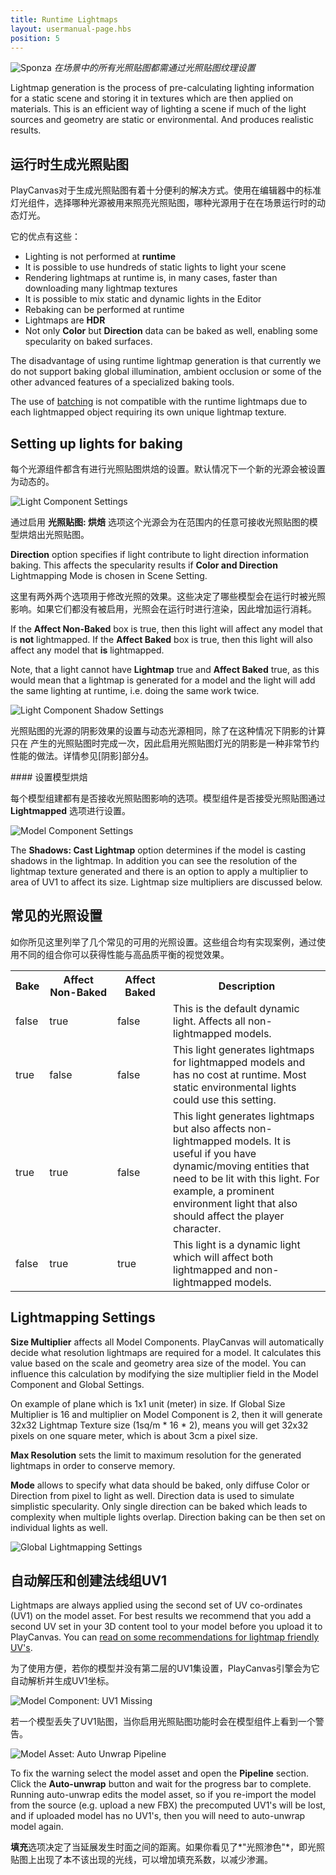 ```yaml
---
title: Runtime Lightmaps
layout: usermanual-page.hbs
position: 5
---
```


![Sponza][10]
*在场景中的所有光照贴图都需通过光照贴图纹理设置*

Lightmap generation is the process of pre-calculating lighting information for a static scene and storing it in textures which are then applied on materials. This is an efficient way of lighting a scene if much of the light sources and geometry are static or environmental. And produces realistic results.

## 运行时生成光照贴图

PlayCanvas对于生成光照贴图有着十分便利的解决方式。使用在编辑器中的标准灯光组件，选择哪种光源被用来照亮光照贴图，哪种光源用于在在场景运行时的动态灯光。

它的优点有这些：

* Lighting is not performed at **runtime**
* It is possible to use hundreds of static lights to light your scene
* Rendering lightmaps at runtime is, in many cases, faster than downloading many lightmap textures
* It is possible to mix static and dynamic lights in the Editor
* Rebaking can be performed at runtime
* Lightmaps are **HDR**
* Not only **Color** but **Direction** data can be baked as well, enabling some specularity on baked surfaces.

The disadvantage of using runtime lightmap generation is that currently we do not support baking global illumination, ambient occlusion or some of the other advanced features of a specialized baking tools.

<div class="alert-info">
    The use of <a href="/user-manual/optimization/batching">batching</a> is not compatible with the runtime lightmaps due to each lightmapped object requiring its own unique lightmap texture.
</div>

## Setting up lights for baking

每个光源组件都含有进行光照贴图烘焙的设置。默认情况下一个新的光源会被设置为动态的。

![Light Component Settings][2]

通过启用 **光照贴图: 烘焙** 选项这个光源会为在范围内的任意可接收光照贴图的模型烘焙出光照贴图。

**Direction** option specifies if light contribute to light direction information baking. This affects the specularity results if **Color and Direction** Lightmapping Mode is chosen in Scene Setting.

这里有两外两个选项用于修改光照的效果。这些决定了哪些模型会在运行时被光照影响。如果它们都没有被启用，光照会在运行时进行渲染，因此增加运行消耗。

If the **Affect Non-Baked** box is true, then this light will affect any model that is **not** lightmapped. If the **Affect Baked** box is true, then this light will also affect any model that **is** lightmapped.

Note, that a light cannot have **Lightmap** true and **Affect Baked** true, as this would mean that a lightmap is generated for a model and the light will add the same lighting at runtime, i.e. doing the same work twice.

![Light Component Shadow Settings][3]

光照贴图的光源的阴影效果的设置与动态光源相同，除了在这种情况下阴影的计算只在 产生的光照贴图时完成一次，因此启用光照贴图灯光的阴影是一种非常节约性能的做法。详情参见[阴影]部分[4]。

#### 设置模型烘焙

每个模型组建都有是否接收光照贴图影响的选项。模型组件是否接受光照贴图通过**Lightmapped** 选项进行设置。

![Model Component Settings][5]

The **Shadows: Cast Lightmap** option determines if the model is casting shadows in the lightmap. In addition you can see the resolution of the lightmap texture generated and there is an option to apply a multiplier to area of UV1 to affect its size. Lightmap size multipliers are discussed below.

## 常见的光照设置

如你所见这里列举了几个常见的可用的光照设置。这些组合均有实现案例，通过使用不同的组合你可以获得性能与高品质平衡的视觉效果。

<table>
<tr>
    <th>Bake</th><th>Affect Non-Baked</th><th>Affect Baked</th><th style="width: 50%;">Description</th>
</tr>
<tr>
    <td class="centered">false</td><td class="centered">true</td><td class="centered">false</td><td>This is the default dynamic light. Affects all non-lightmapped models.</td>
</tr>
<tr>
    <td class="centered">true</td><td class="centered">false</td><td class="centered">false</td><td>This light generates lightmaps for lightmapped models and has no cost at runtime. Most static environmental lights could use this setting.</td>
</tr>
<tr>
    <td class="centered">true</td><td class="centered">true</td><td class="centered">false</td><td>This light generates lightmaps but also affects non-lightmapped models. It is useful if you have dynamic/moving entities that need to be lit with this light. For example, a prominent environment light that also should affect the player character.</td>
</tr>
<tr>
    <td class="centered">false</td><td class="centered">true</td><td class="centered">true</td><td>This light is a dynamic light which will affect both lightmapped and non-lightmapped models.</td>
</tr>
</table>

## Lightmapping Settings

**Size Multiplier** affects all Model Components. PlayCanvas will automatically decide what resolution lightmaps are required for a model. It calculates this value based on the scale and geometry area size of the model. You can influence this calculation by modifying the size multiplier field in the Model Component and Global Settings.

On example of plane which is 1x1 unit (meter) in size. If Global Size Multiplier is 16 and multiplier on Model Component is 2, then it will generate 32x32 Lightmap Texture size (1sq/m * 16 * 2), means you will get 32x32 pixels on one square meter, which is about 3cm a pixel size.

**Max Resolution** sets the limit to maximum resolution for the generated lightmaps in order to conserve memory.

**Mode** allows to specify what data should be baked, only diffuse Color or Direction from pixel to light as well. Direction data is used to simulate simplistic specularity. Only single direction can be baked which leads to complexity when multiple lights overlap. Direction baking can be then set on individual lights as well.

![Global Lightmapping Settings][6]

## 自动解压和创建法线组UV1

Lightmaps are always applied using the second set of UV co-ordinates (UV1) on the model asset. For best results we recommend that you add a second UV set in your 3D content tool to your model before you upload it to PlayCanvas. You can [read on some recommendations for lightmap friendly UV's][9].

为了使用方便，若你的模型并没有第二层的UV1集设置，PlayCanvas引擎会为它自动解析并生成UV1坐标。

![Model Component: UV1 Missing][7]

若一个模型丢失了UV1贴图，当你启用光照贴图功能时会在模型组件上看到一个警告。

![Model Asset: Auto Unwrap Pipeline][8]

To fix the warning select the model asset and open the **Pipeline** section. Click the **Auto-unwrap** button and wait for the progress bar to complete. Running auto-unwrap edits the model asset, so if you re-import the model from the source (e.g. upload a new FBX) the precomputed UV1's will be lost, and if uploaded model has no UV1's, then you will need to auto-unwrap model again.

 **填充**选项决定了当延展发生时面之间的距离。如果你看见了*"光照渗色"*，即光照贴图上出现了本不该出现的光线，可以增加填充系数，以减少渗漏。

[1]: /images/user-manual/material-inspector/lightmap.jpg
[2]: /images/user-manual/graphics/lighting/lightmapping/editor-lightmap-bake.png
[3]: /images/user-manual/graphics/lighting/lightmapping/editor-light-shadows.png
[4]: /user-manual/graphics/lighting/shadows
[5]: /images/user-manual/graphics/lighting/lightmapping/model-settings.png
[6]: /images/user-manual/graphics/lighting/lightmapping/lightmapping-settings.png
[7]: /images/user-manual/graphics/lighting/lightmapping/model-uv1-missing.png
[8]: /images/user-manual/graphics/lighting/lightmapping/auto-unwrap.jpg
[9]: /user-manual/graphics/lighting/lightmapping/#uv-mapping
[10]: /images/user-manual/graphics/lighting/lightmapping/sponza.jpg
[11]: /user-manual/optimization/batching

